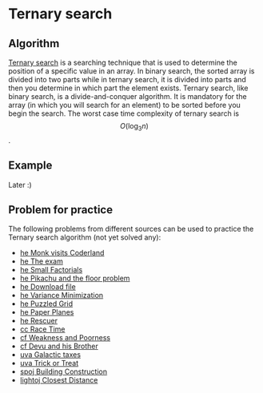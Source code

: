 # Ternary search

## Algorithm

[Ternary search](https://www.hackerearth.com/practice/algorithms/searching/ternary-search/tutorial/) is a searching technique that is used to determine the position of a specific value in an array. In binary search, the sorted array is divided into two parts while in ternary search, it is divided into parts and then you determine in which part the element exists. Ternary search, like binary search, is a divide-and-conquer algorithm. It is mandatory for the array \(in which you will search for an element\) to be sorted before you begin the search. The worst case time complexity of ternary search is $$O(\log_3 n)$$.

## Example

Later :\)

## Problem for practice

The following problems from different sources can be used to practice the Ternary search algorithm \(not yet solved any\):

* [he Monk visits Coderland](https://www.hackerearth.com/practice/algorithms/searching/ternary-search/practice-problems/algorithm/monk-visits-coderland-4/)
* [he The exam](https://www.hackerearth.com/practice/algorithms/searching/ternary-search/practice-problems/algorithm/the-exam/)
* [he Small Factorials](https://www.hackerearth.com/practice/algorithms/searching/ternary-search/practice-problems/algorithm/small-factorials/)
* [he Pikachu and the floor problem](https://www.hackerearth.com/practice/algorithms/searching/ternary-search/practice-problems/algorithm/pikachu-and-the-floor-problem-4dbea4a5/)
* [he Download file](https://www.hackerearth.com/practice/algorithms/searching/ternary-search/practice-problems/algorithm/download-file-b0fe3520/)
* [he Variance Minimization](https://www.hackerearth.com/practice/algorithms/searching/ternary-search/practice-problems/algorithm/variance-minimization-c465c999/)
* [he Puzzled Grid](https://www.hackerearth.com/practice/algorithms/searching/ternary-search/practice-problems/algorithm/puzzled-grid-1/)
* [he Paper Planes](https://www.hackerearth.com/practice/algorithms/searching/ternary-search/practice-problems/approximate/paper-planes-8cb51f55/)
* [he Rescuer](https://www.hackerearth.com/challenges/competitive/september-circuits/algorithm/rescuer-1/)
* [cc Race Time](https://www.codechef.com/problems/AMCS03)
* [cf Weakness and Poorness](https://codeforces.com/problemset/problem/578/C)
* [cf Devu and his Brother](https://codeforces.com/problemset/problem/439/D)
* [uva Galactic taxes](https://uva.onlinejudge.org/index.php?option=com_onlinejudge&Itemid=8&page=show_problem&problem=4898)
* [uva Trick or Treat](https://uva.onlinejudge.org/index.php?option=com_onlinejudge&Itemid=8&page=show_problem&problem=3349)
* [spoj Building Construction](https://www.spoj.com/problems/KOPC12A/)
* [lightoj Closest Distance](http://lightoj.com/volume_showproblem.php?problem=1146)

